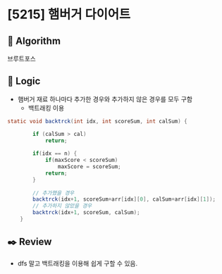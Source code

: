 # [5215] 햄버거 다이어트

## :pushpin: **Algorithm**

브루트포스

## :round_pushpin: **Logic**
- 햄버거 재료 하나마다 추가한 경우와 추가하지 않은 경우를 모두 구함
  - 백트래킹 이용
```java
static void backtrck(int idx, int scoreSum, int calSum) {

		if (calSum > cal)
			return;
		
		if(idx == n) {
			if(maxScore < scoreSum)			
				maxScore = scoreSum;
			return;
		}
		
		// 추가했을 경우
		backtrck(idx+1, scoreSum+arr[idx][0], calSum+arr[idx][1]);
		// 추가하지 않았을 경우
		backtrck(idx+1, scoreSum, calSum);
	}
```
## :black_nib: **Review**
- dfs 말고 백트래킹을 이용해 쉽게 구할 수 있음.
